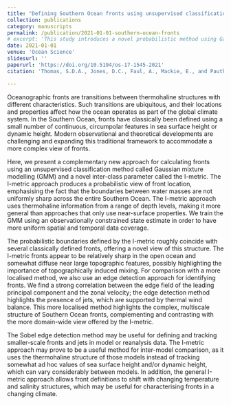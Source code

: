 ```yaml
---
title: "Defining Southern Ocean fronts using unsupervised classification"
collection: publications
category: manuscripts
permalink: /publication/2021-01-01-southern-ocean-fronts
# excerpt: 'This study introduces a novel probabilistic method using Gaussian mixture modelling and the I-metric to define Southern Ocean fronts, offering insights into their multiscale structure and variability in a changing climate.'
date: 2021-01-01
venue: 'Ocean Science'
slidesurl: ''
paperurl: 'https://doi.org/10.5194/os-17-1545-2021'
citation: 'Thomas, S.D.A., Jones, D.C., Faul, A., Mackie, E., and Pauthenet, E. (2021). "Defining Southern Ocean fronts using unsupervised classification." <i>Ocean Science</i>, 17, 1545–1562. <a href="https://doi.org/10.5194/os-17-1545-2021">https://doi.org/10.5194/os-17-1545-2021</a>'

---
```

Oceanographic fronts are transitions between thermohaline structures with different characteristics. Such transitions are ubiquitous, and their locations and properties affect how the ocean operates as part of the global climate system. In the Southern Ocean, fronts have classically been defined using a small number of continuous, circumpolar features in sea surface height or dynamic height. Modern observational and theoretical developments are challenging and expanding this traditional framework to accommodate a more complex view of fronts.

Here, we present a complementary new approach for calculating fronts using an unsupervised classification method called Gaussian mixture modelling (GMM) and a novel inter-class parameter called the I-metric. The I-metric approach produces a probabilistic view of front location, emphasising the fact that the boundaries between water masses are not uniformly sharp across the entire Southern Ocean. The I-metric approach uses thermohaline information from a range of depth levels, making it more general than approaches that only use near-surface properties. We train the GMM using an observationally constrained state estimate in order to have more uniform spatial and temporal data coverage.

The probabilistic boundaries defined by the I-metric roughly coincide with several classically defined fronts, offering a novel view of this structure. The I-metric fronts appear to be relatively sharp in the open ocean and somewhat diffuse near large topographic features, possibly highlighting the importance of topographically induced mixing. For comparison with a more localised method, we also use an edge detection approach for identifying fronts. We find a strong correlation between the edge field of the leading principal component and the zonal velocity; the edge detection method highlights the presence of jets, which are supported by thermal wind balance. This more localised method highlights the complex, multiscale structure of Southern Ocean fronts, complementing and contrasting with the more domain-wide view offered by the I-metric.

The Sobel edge detection method may be useful for defining and tracking smaller-scale fronts and jets in model or reanalysis data. The I-metric approach may prove to be a useful method for inter-model comparison, as it uses the thermohaline structure of those models instead of tracking somewhat ad hoc values of sea surface height and/or dynamic height, which can vary considerably between models. In addition, the general I-metric approach allows front definitions to shift with changing temperature and salinity structures, which may be useful for characterising fronts in a changing climate.
